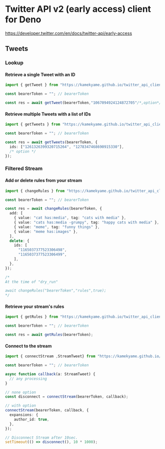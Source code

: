 # Twitter API v2 (early access) client for Deno
https://developer.twitter.com/en/docs/twitter-api/early-access
## Tweets

### Lookup
#### Retrieve a single Tweet with an ID
```typescript
import { getTweet } from "https://kamekyame.github.io/twitter_api_client/api_v2/tweets/lookup.ts";

const bearerToken = ""; // bearerToken

const res = await getTweet(bearerToken,"1067094924124872705"/*,option*/);
```


#### Retrieve multiple Tweets with a list of IDs
```typescript
import { getTweets } from "https://kamekyame.github.io/twitter_api_client/api_v2/tweets/lookup.ts";

const bearerToken = ""; // bearerToken

const res = await getTweets(bearerToken, {
  ids: ["1261326399320715264", "1278347468690915330"],
  /* option */
});
```

### Filtered Stream

#### Add or delete rules from your stream
```typescript
import { changeRules } from "https://kamekyame.github.io/twitter_api_client/api_v2/tweets/filtered_stream.ts";

const bearerToken = ""; // bearerToken

const res = await changeRules(bearerToken, {
  add: [
    { value: "cat has:media", tag: "cats with media" },
    { value: "cats has:media -grumpy", tag: "happy cats with media" },
    { value: "meme", tag: "funny things" },
    { value: "meme has:images" },
  ],
  delete: {
    ids: [
      "1165037377523306498",
      "1165037377523306499",
    ],
  },
});

/*
At the time of "dry_run"

await changeRules("bearerToken","rules",true);
*/
```

#### Retrieve your stream's rules
```typescript
import { getRules } from "https://kamekyame.github.io/twitter_api_client/api_v2/tweets/filtered_stream.ts";

const bearerToken = ""; // bearerToken

const res = await getRules(bearerToken);
```

#### Connect to the stream
```typescript
import { connectStream ,StreamTweet} from "https://kamekyame.github.io/twitter_api_client/api_v2/tweets/filtered_stream.ts";

const bearerToken = ""; // bearerToken

async function callback(a: StreamTweet) {
  // any processing
}

// none option
const disconnect = connectStream(bearerToken, callback);

// with option
connectStream(bearerToken, callback, {
  expansions: {
    author_id: true,
  },
});

// Disconnect Stream after 10sec.
setTimeout(() => disconnect(), 10 * 1000);
```


